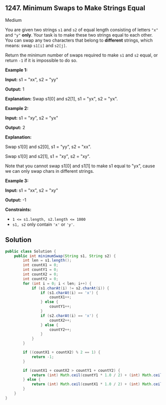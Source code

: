 ## 1247\. Minimum Swaps to Make Strings Equal

Medium

You are given two strings `s1` and `s2` of equal length consisting of letters `"x"` and `"y"` **only**. Your task is to make these two strings equal to each other. You can swap any two characters that belong to **different** strings, which means: swap `s1[i]` and `s2[j]`.

Return the minimum number of swaps required to make `s1` and `s2` equal, or return `-1` if it is impossible to do so.

**Example 1:**

**Input:** s1 = "xx", s2 = "yy"

**Output:** 1

**Explanation:** Swap s1[0] and s2[1], s1 = "yx", s2 = "yx".

**Example 2:**

**Input:** s1 = "xy", s2 = "yx"

**Output:** 2

**Explanation:** 

Swap s1[0] and s2[0], s1 = "yy", s2 = "xx".

Swap s1[0] and s2[1], s1 = "xy", s2 = "xy". 

Note that you cannot swap s1[0] and s1[1] to make s1 equal to "yx", cause we can only swap chars in different strings.

**Example 3:**

**Input:** s1 = "xx", s2 = "xy"

**Output:** -1

**Constraints:**

*   `1 <= s1.length, s2.length <= 1000`
*   `s1, s2` only contain `'x'` or `'y'`.

## Solution

```java
public class Solution {
    public int minimumSwap(String s1, String s2) {
        int len = s1.length();
        int countX1 = 0;
        int countY1 = 0;
        int countX2 = 0;
        int countY2 = 0;
        for (int i = 0; i < len; i++) {
            if (s1.charAt(i) != s2.charAt(i)) {
                if (s1.charAt(i) == 'x') {
                    countX1++;
                } else {
                    countY1++;
                }
                if (s2.charAt(i) == 'x') {
                    countX2++;
                } else {
                    countY2++;
                }
            }
        }

        if ((countX1 + countX2) % 2 == 1) {
            return -1;
        }

        if (countX1 + countX2 > countY1 + countY2) {
            return (int) Math.ceil(countY1 * 1.0 / 2) + (int) Math.ceil(countY2 * 1.0 / 2);
        } else {
            return (int) Math.ceil(countX1 * 1.0 / 2) + (int) Math.ceil(countX2 * 1.0 / 2);
        }
    }
}
```